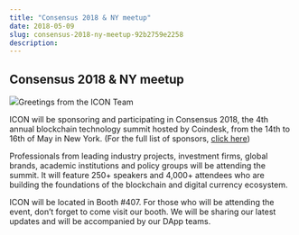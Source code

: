```yaml
---
title: "Consensus 2018 & NY meetup"
date: 2018-05-09
slug: consensus-2018-ny-meetup-92b2759e2258
description:
---
```


## Consensus 2018 & NY meetup

![](https://cdn-images-1.medium.com/max/800/0*vsjMLaNg1xMoayG5.)Greetings from the ICON Team

ICON will be sponsoring and participating in Consensus 2018, the 4th annual blockchain technology summit hosted by Coindesk, from the 14th to 16th of May in New York. (For the full list of sponsors, [click here](https://www.coindesk.com/events/consensus-2018/sponsors/))

Professionals from leading industry projects, investment firms, global brands, academic institutions and policy groups will be attending the summit. It will feature 250+ speakers and 4,000+ attendees who are building the foundations of the blockchain and digital currency ecosystem.

ICON will be located in Booth #407. For those who will be attending the event, don’t forget to come visit our booth. We will be sharing our latest updates and will be accompanied by our DApp teams.

